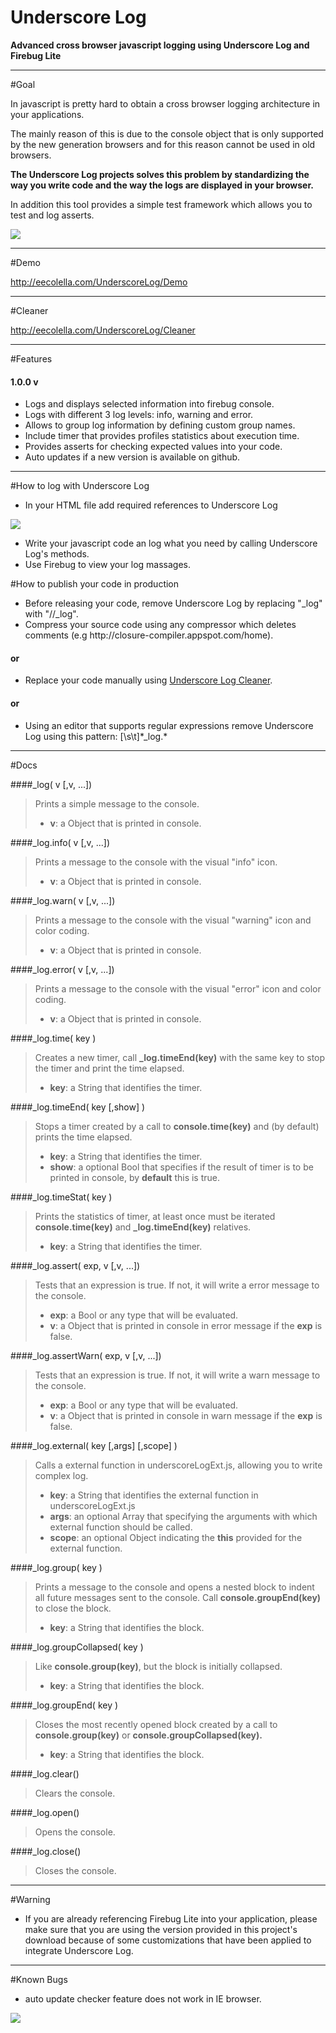 Underscore Log
==============
<b>Advanced cross browser javascript logging using Underscore Log and Firebug Lite</b>

----------------------------------------------------------------------------

#Goal

In javascript is pretty hard to obtain a cross browser logging architecture in your applications.

The mainly reason of this is due to the console object that is only supported by the new generation browsers and for this reason cannot be used in old browsers.

<b>The Underscore Log projects solves this problem by standardizing the way you write code and the way the logs are displayed in your browser.</b>

In addition this tool provides a simple test framework which allows you to test and log asserts.

<img src="https://raw.github.com/eeColella/Underscore-Log/master/Styles/UnderscoreLogPreview.png" />

----------------------------------------------------------------------------

#Demo

http://eecolella.com/UnderscoreLog/Demo

----------------------------------------------------------------------------

#Cleaner

http://eecolella.com/UnderscoreLog/Cleaner

----------------------------------------------------------------------------

#Features

#### 1.0.0 v
<ul>
<li>Logs and displays selected information into firebug console.</li>
<li>Logs with different 3 log levels: info, warning and error.</li>
<li>Allows to group log information by defining custom group names.</li>
<li>Include timer that provides profiles statistics about execution time.</li>
<li>Provides asserts for checking expected values into your code.</li>
<li>Auto updates if a new version is available on github.</li>
</ul>

----------------------------------------------------------------------------

#How to log with Underscore Log

<ul>
<li>In your HTML file add required references to Underscore Log</li>
</ul>
<img src="https://raw.github.com/eeColella/Underscore-Log/master/Styles/UnderscoreLogReference.png" />
<ul>
<li>Write your javascript code an log what you need by calling Underscore Log's methods.</li>
<li>Use Firebug to view your log massages.</li>
</ul>

#How to publish your code in production
<ul>
<li>Before releasing your code, remove Underscore Log by replacing "_log" with "//_log".</li>
<li>Compress your source code using any compressor which deletes comments (e.g http://closure-compiler.appspot.com/home).</li>
</ul>

#### or

<ul>
<li>Replace your code manually using <a href="http://eecolella.com/UnderscoreLog/Cleaner">Underscore Log Cleaner</a>.</li>
</ul>

#### or

<ul>
<li>Using an editor that supports regular expressions remove Underscore Log using this pattern: [\s\t]*_log.*</li>
</ul>

----------------------------------------------------------------------------

#Docs

####_log( v [,v, ...])
> Prints a simple message to the console.
> <ul>
> <li><b>v</b>: a Object that is printed in console.</li>
> </ul>

####_log.info( v [,v, ...])
> Prints a message to the console with the visual "info" icon.
> <ul>
> <li><b>v</b>: a Object that is printed in console.</li>
> </ul>

####_log.warn( v [,v, ...])
> Prints a message to the console with the visual "warning" icon and color coding.
> <ul>
> <li><b>v</b>: a Object that is printed in console.</li>
> </ul>

####_log.error( v [,v, ...])
> Prints a message to the console with the visual "error" icon and color coding.
> <ul>
> <li><b>v</b>: a Object that is printed in console.</li>
> </ul>

####_log.time( key )
> Creates a new timer, call <b>_log.timeEnd(key)</b> with the same key to stop the timer and print the time elapsed.
> <ul>
> <li><b>key</b>: a String that identifies the timer.</li>
> </ul>

####_log.timeEnd( key [,show] )
> Stops a timer created by a call to <b>console.time(key)</b> and (by default) prints the time elapsed.
> <ul>
> <li><b>key</b>: a String that identifies the timer.</li>
> <li><b>show</b>: a optional Bool that specifies if the result of timer is to be printed in console, by <b>default</b> this is true.</li>
> </ul>

####_log.timeStat( key )
> Prints the statistics of timer, at least once must be iterated <b>console.time(key)</b> and <b>_log.timeEnd(key)</b> relatives.
> <ul>
> <li><b>key</b>: a String that identifies the timer.</li>
> </ul>

####_log.assert( exp, v [,v, ...])
> Tests that an expression is true. If not, it will write a error message to the console.
> <ul>
> <li><b>exp</b>: a Bool or any type that will be evaluated.</li>
> <li><b>v</b>: a Object that is printed in console in error message if the <b>exp</b> is false.</li>
> </ul>

####_log.assertWarn( exp, v [,v, ...])
> Tests that an expression is true. If not, it will write a warn message to the console.
> <ul>
> <li><b>exp</b>: a Bool or any type that will be evaluated.</li>
> <li><b>v</b>: a Object that is printed in console in warn message if the <b>exp</b> is false.</li>
> </ul>

####_log.external( key [,args] [,scope] )
> Calls a external function in underscoreLogExt.js, allowing you to write complex log.
> <ul>
> <li><b>key</b>: a String that identifies the external function in underscoreLogExt.js</li>
> <li><b>args</b>: an optional Array that specifying the arguments with which external function should be called.</li>
> <li><b>scope</b>: an optional Object indicating the <b>this</b> provided for the external function.</li>
> </ul>

####_log.group( key )
> Prints a message to the console and opens a nested block to indent all future messages sent to the console. Call <b>console.groupEnd(key)</b> to close the block.
> <ul>
> <li><b>key</b>: a String that identifies the block.</li>
> </ul>

####_log.groupCollapsed( key )
> Like <b>console.group(key)</b>, but the block is initially collapsed.
> <ul>
> <li><b>key</b>: a String that identifies the block.</li>
> </ul>

####_log.groupEnd( key )
> Closes the most recently opened block created by a call to <b>console.group(key)</b> or <b>console.groupCollapsed(key).</b>
> <ul>
> <li><b>key</b>: a String that identifies the block.</li>
> </ul>

####_log.clear()
> Clears the console.

####_log.open()
> Opens the console.

####_log.close()
> Closes the console.

----------------------------------------------------------------------------

#Warning

<ul>
<li>If you are already referencing Firebug Lite into your application, please make sure that you are using the version provided in this project's download because of some customizations that have been applied to integrate Underscore Log.</li>
</ul>

----------------------------------------------------------------------------

#Known Bugs

<ul>
<li>auto update checker feature does not work in IE browser.</li> 
</ul>

<img src="https://raw.github.com/eeColella/Underscore-Log/master/Styles/CreativeCommons.gif" />